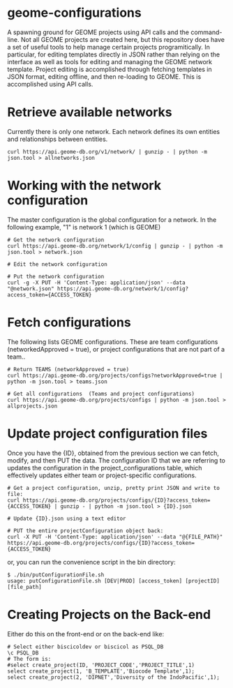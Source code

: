 # geome-configurations
A spawning ground for GEOME projects using API calls and the command-line.  Not all GEOME projects are created here, 
but this repository does have a set of useful tools to help manage certain projects programitically.  In particular,
for editing templates directly in JSON rather than relying on the interface as well as tools for editing and managing
the GEOME network template.  Project editing is accomplished through fetching templates in JSON format, editing offline,
and then re-loading to GEOME.  This is accomplished using API calls.

# Retrieve available networks
Currently there is only one network.  Each network defines its own entities and relationships between entities.
```
curl https://api.geome-db.org/v1/network/ | gunzip - | python -m json.tool > allnetworks.json
```

# Working with the network configuration 
The master configuration is the global configuration for a network. In the following example, "1" is network 1
(which is GEOME)
```
# Get the network configuration
curl https://api.geome-db.org/network/1/config | gunzip - | python -m json.tool > network.json

# Edit the network configuration

# Put the network configuration
curl -g -X PUT -H 'Content-Type: application/json' --data "@network.json" https://api.geome-db.org/network/1/config?access_token={ACCESS_TOKEN}
```

# Fetch configurations
The following lists GEOME configurations.  These are team configurations (networkedApproved = true), or project configurations
that are not part of a team..
```
# Return TEAMS (networkApproved = true)
curl https://api.geome-db.org/projects/configs?networkApproved=true | python -m json.tool > teams.json

# Get all configurations  (Teams and project configurations)
curl https://api.geome-db.org/projects/configs | python -m json.tool > allprojects.json
```

# Update project configuration files
Once you have the {ID}, obtained from the previous section we can fetch, modify, and then PUT the data.
The configuration ID that we are referring to updates the configuration in the project_configurations table, 
which effectively updates either team or project-specific configurations.
```
# Get a project configuration, unzip, pretty print JSON and write to file: 
curl https://api.geome-db.org/projects/configs/{ID}?access_token={ACCESS_TOKEN} | gunzip - | python -m json.tool > {ID}.json

# Update {ID}.json using a text editor

# PUT the entire projectConfiguration object back:
curl -X PUT -H 'Content-Type: application/json' --data "@{FILE_PATH}" https://api.geome-db.org/projects/configs/{ID}?access_token={ACCESS_TOKEN}
```

or, you can run the convenience script in the bin directory:
```
$ ./bin/putConfigurationFile.sh
usage: putConfigurationFile.sh [DEV|PROD] [access_token] [projectID] [file_path]
```

# Creating Projects on the Back-end
Either do this on the front-end or on the back-end like:
```
# Select either biscicoldev or biscicol as PSQL_DB
\c PSQL_DB
# The form is:
#select create_project(ID, 'PROJECT_CODE','PROJECT_TITLE',1)
select create_project(1, 'B_TEMPLATE','Biocode Template',1);
select create_project(2, 'DIPNET','Diversity of the IndoPacific',1);
```
